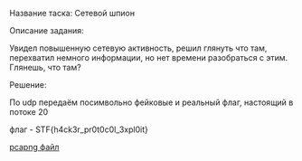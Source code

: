 Название таска:  Сетевой шпион

Описание задания:

Увидел повышенную сетевую активность, решил глянуть что там, перехватил немного информации, но нет времени разобраться с этим. Глянешь, что там?


Решение:

По udp передаём посимвольно фейковые и реальный флаг, настоящий в потоке 20

флаг - STF{h4ck3r_pr0t0c0l_3xpl0it}

[pcapng файл](./dump.pcapng)
